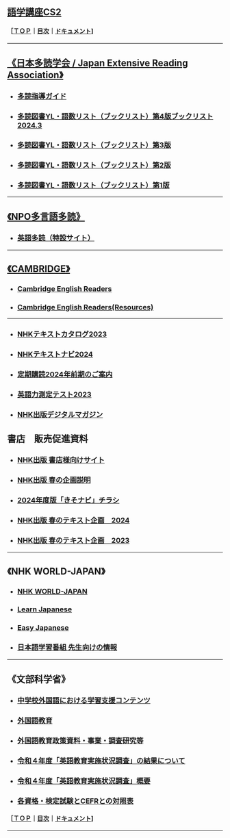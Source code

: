 ## [語学講座CS2](https://csreviser.github.io/CaptureStream2/) 
#### ［[ＴＯＰ](./)**｜**[目次](./#目次)**｜**[ドキュメント](./#ドキュメント-1)]

***
## [《日本多読学会 / Japan Extensive Reading Association》](https://jera-tadoku.jp/)                
* ### [多読指導ガイド](https://jera-tadoku.jp/ER_Teaching_Guide-20200125.pdf)                 
* ### [多読図書YL・語数リスト（ブックリスト）第4版ブックリスト2024.3](https://jera-tadoku.jp/Booklist.2024.3.pdf)       
* ### [多読図書YL・語数リスト（ブックリスト）第3版](https://jera-tadoku.jp/Booklist.2023.4.pdf)                 
* ### [多読図書YL・語数リスト（ブックリスト）第2版](https://jera-tadoku.jp/2022-10_Booklist_Web.pdf)
* ### [多読図書YL・語数リスト（ブックリスト）第1版](https://jera-tadoku.jp/2022-04-JERA_Booklist-220316.pdf)                     

***
## [《NPO多言語多読》](https://tadoku.org/)                
* ### [英語多読（特設サイト）](https://tadoku.org/english/)                

***
## [《CAMBRIDGE》](https://www.cambridge.org/)                
* ### [Cambridge English Readers](https://www.cambridge.org/au/cambridgeenglish/catalog/secondary/cambridge-english-readers)    
* ### [Cambridge English Readers(Resources)](https://www.cambridge.org/au/cambridgeenglish/catalog/secondary/cambridge-english-readers/resources)             

***

* ### [NHKテキストカタログ2023](https://gen-gogaku.com/wp-content/uploads/2023/03/nhk-text-pamphlet-2023.pdf)
* ### [NHKテキストナビ2024](https://gen-gogaku.com/wp-content/uploads/2024/03/nhk-text-pamphlet-2024.pdf)      
* ### [定期購読2024年前期のご案内](https://www.nhk-book.co.jp/pr/text/subscription.html)               
* ### [英語力測定テスト2023](https://eigoryoku.nhk-book.co.jp/?_ga=2.144059701.1000592643.1613186020-1646930887.1611275979)                  
* ### [NHK出版デジタルマガジン](https://mag.nhk-book.co.jp/)
            
## 書店　販売促進資料          
* ### [NHK出版 書店様向けサイト](https://shoten-pr.nhk-book.co.jp/)
* ### [NHK出版 春の企画説明](https://shoten.nhk-book.co.jp/cms/)
* ### [2024年度版「きそナビ」チラシ](https://shoten-pr.nhk-book.co.jp/files/NHK%E3%81%8D%E3%81%9D%E3%83%8A%E3%83%92%E3%82%992024.pdf)  
* ### [NHK出版 春のテキスト企画　2024](https://shoten.nhk-book.co.jp/common/download/2024_Spring_Text_pamphlet.pdf)      
* ### [NHK出版 春のテキスト企画　2023](https://shoten.nhk-book.co.jp/common/download/2023_Spring_Text_pamphlet.pdf)                    

***
## 《NHK WORLD-JAPAN》                
* ### [NHK WORLD-JAPAN](https://www3.nhk.or.jp/nhkworld/)                 
* ### [Learn Japanese](https://www3.nhk.or.jp/nhkworld/en/learnjapanese/)
* ### [Easy Japanese](https://www3.nhk.or.jp/nhkworld/en/radio/e_japanese/)               
* ### [日本語学習番組 先生向けの情報](https://www3.nhk.or.jp/nhkworld/en/learnjapanese/assets/data/teachingtips.pdf)       

***

## 《文部科学省》                
* ### [中学校外国語における学習支援コンテンツ](https://www.mext.go.jp/a_menu/ikusei/gakusyushien/mext_00065.html)
* ### [外国語教育](https://www.mext.go.jp/a_menu/kokusai/gaikokugo/index.htm)
* ### [外国語教育政策資料・事業・調査研究等](https://www.mext.go.jp/a_menu/kokusai/gaikokugo/index_00006.htm)
* ### [令和４年度「英語教育実施状況調査」の結果について](https://www.mext.go.jp/a_menu/kokusai/gaikokugo/1415043_00004.htm)
* ### [令和４年度「英語教育実施状況調査」概要](https://www.mext.go.jp/content/20230516-mxt_kyoiku01-00029835_1.pdf)
* ### [各資格・検定試験とCEFRとの対照表](https://www.mext.go.jp/b_menu/shingi/chousa/koutou/091/gijiroku/__icsFiles/afieldfile/2018/07/27/1407616_003.pdf)

#### ［[ＴＯＰ](./)**｜**[目次](./#目次)**｜**[ドキュメント](./#ドキュメント-1)]

*** 
 <link rel="shortcut icon" type="image/x-icon" href="https://avatars.githubusercontent.com/u/46049273?v=4">
 <meta name="twitter:image:src" content="https://avatars.githubusercontent.com/u/46049273?v=4">
 <link rel="prev" href="{{ paginator.previous_page_path | absolute_url }}" />
